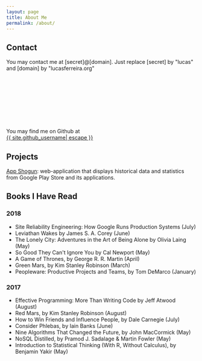 ```yaml
---
layout: page
title: About Me
permalink: /about/
---
```


## Contact

You may contact me at [secret]@[domain]. Just replace [secret] by "lucas" and [domain] by "lucasferreira.org"

You may find me on Github at <a href="https://github.com/{{ site.github_username| cgi_escape | escape }}"><svg class="svg-icon"><use xlink:href="{{ '/assets/minima-social-icons.svg#github' | relative_url }}"></use></svg> <span class="username">{{ site.github_username| escape }}</span></a>


## Projects

[App Shogun](https://appshogun.com): web-application that displays historical data and statistics from Google Play Store and its applications.

## Books I Have Read

### 2018
- Site Reliability Engineering: How Google Runs Production Systems (July)
- Leviathan Wakes by James S. A. Corey (June)
- The Lonely City: Adventures in the Art of Being Alone by Olivia Laing (May)
- So Good They Can't Ignore You by Cal Newport (May)
- A Game of Thrones, by George R. R. Martin (April)
- Green Mars, by Kim Stanley Robinson (March)
- Peopleware: Productive Projects and Teams, by Tom DeMarco (January)

### 2017
- Effective Programming: More Than Writing Code by Jeff Atwood (August)
- Red Mars, by Kim Stanley Robinson (August)
- How to Win Friends and Influence People, by Dale Carnegie (July)
- Consider Phlebas, by Iain Banks (June)
- Nine Algorithms That Changed the Future, by John MacCormick (May)
- NoSQL Distilled, by Pramod J. Sadalage & Martin Fowler (May)
- Introduction to Statistical Thinking (With R, Without Calculus),
by Benjamin Yakir (May)
